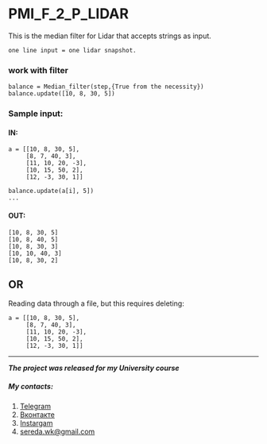 # PMI_F_2_P_LIDAR

This is the median filter for Lidar that accepts strings as input. 

```one line input = one lidar snapshot.```
### work with filter
```
balance = Median_filter(step,{True from the necessity})
balance.update([10, 8, 30, 5])
```
### Sample input:
#### IN:
```
a = [[10, 8, 30, 5],
     [8, 7, 40, 3],
     [11, 10, 20, -3],
     [10, 15, 50, 2],
     [12, -3, 30, 1]]

balance.update(a[i], 5])
...
```
#### OUT:
```
[10, 8, 30, 5]
[10, 8, 40, 5]
[10, 8, 30, 3]
[10, 10, 40, 3]
[10, 8, 30, 2]
```
## __OR__
Reading data through a file, but this requires deleting:
```
a = [[10, 8, 30, 5],
     [8, 7, 40, 3],
     [11, 10, 20, -3],
     [10, 15, 50, 2],
     [12, -3, 30, 1]]
```
---------
***The project was released for my University course***
##### My contacts:
1. [Telegram](https://tgmsg.ru/princepepper)
2. [Вконтакте](https://vk.com/princepepper)
3. [Instargam](https://www.instagram.com/prince_pepper_official/?hl=ru)
4. <sereda.wk@gmail.com>
